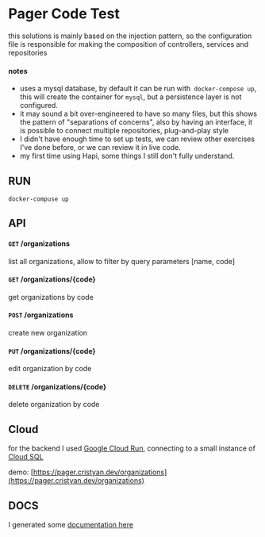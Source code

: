 # Pager Code Test
this solutions is mainly based on the injection pattern, so the configuration file is responsible
for making the composition of controllers, services and repositories

#### notes

- uses a mysql database, by default it can be run with` docker-compose up`, this will create the container for `mysql`, but a persistence layer is not configured.
- it may sound a bit over-engineered to have so many files, but this shows the pattern of "separations of concerns", also by having an interface, it is possible to connect multiple repositories, plug-and-play style
- I didn't have enough time to set up tests, we can review other exercises I've done before, or we can review it in live code.
- my first time using Hapi, some things I still don't fully understand.

## RUN

    docker-compuse up
    
## API

#### `GET` /organizations
list all organizations, allow to filter by query parameters [name, code] 


#### `GET` /organizations/{code}
get organizations by code

#### `POST` /organizations
create new organization

#### `PUT` /organizations/{code}
edit organization by code


#### `DELETE` /organizations/{code}
delete organization by code    

## Cloud
for the backend I used [Google Cloud Run](https://cloud.google.com/run/), connecting to a small instance of [Cloud SQL](https://cloud.google.com/sql/docs/)

demo: [https://pager.cristyan.dev/organizations](https://pager.cristyan.dev/organizations)

## DOCS
I generated some [documentation here](./docs.md)
